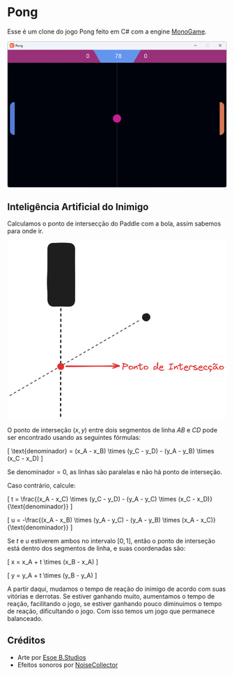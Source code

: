 # Pong

Esse é um clone do jogo Pong feito em C# com a engine [MonoGame](https://monogame.net/).

![Foto do jogo em seu estado inicial](docs/cover.png)

## Inteligência Artificial do Inimigo

Calculamos o ponto de intersecção do Paddle com a bola, assim sabemos para onde ir.

![Representação do ponto de intersecção](docs/interseccao.png)

O ponto de interseção $(x, y)$ entre dois segmentos de linha $AB$ e $CD$ pode ser encontrado usando as seguintes fórmulas:

\[
\text{denominador} = (x_A - x_B) \times (y_C - y_D) - (y_A - y_B) \times (x_C - x_D)
\]

Se $\text{denominador} = 0$, as linhas são paralelas e não há ponto de interseção.

Caso contrário, calcule:

\[
t = \frac{(x_A - x_C) \times (y_C - y_D) - (y_A - y_C) \times (x_C - x_D)}{\text{denominador}}
\]

\[
u = -\frac{(x_A - x_B) \times (y_A - y_C) - (y_A - y_B) \times (x_A - x_C)}{\text{denominador}}
\]

Se $t$ e $u$ estiverem ambos no intervalo $[0, 1]$, então o ponto de interseção está dentro dos segmentos de linha, e suas coordenadas são:

\[
x = x_A + t \times (x_B - x_A)
\]

\[
y = y_A + t \times (y_B - y_A)
\]

A partir daqui, mudamos o tempo de reação do inimigo de acordo com suas vitórias e derrotas. Se estiver ganhando muito, aumentamos o tempo de reação, facilitando o jogo, se estiver ganhando pouco diminuimos o tempo de reação, dificultando o jogo. Com isso temos um jogo que permanece balanceado.

## Créditos

- Arte por [Esoe B.Studios](https://myebstudios.itch.io/)
- Efeitos sonoros por [NoiseCollector](https://freesound.org/people/NoiseCollector/)
